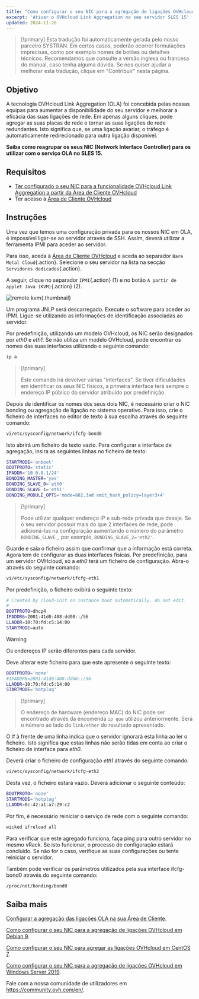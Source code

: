 ```yaml
---
title: "Como configurar o seu NIC para a agregação de ligações OVHcloud no SLES 15"
excerpt: 'Ativar o OVHcloud Link Aggregation no seu servidor SLES 15'
updated: 2024-11-26
---
```


> [!primary]
> Esta tradução foi automaticamente gerada pelo nosso parceiro SYSTRAN. Em certos casos, poderão ocorrer formulações imprecisas, como por exemplo nomes de botões ou detalhes técnicos. Recomendamos que consulte a versão inglesa ou francesa do manual, caso tenha alguma dúvida. Se nos quiser ajudar a melhorar esta tradução, clique em "Contribuir" nesta página.
>

## Objetivo

A tecnologia OVHcloud Link Aggregation (OLA) foi concebida pelas nossas equipas para aumentar a disponibilidade do seu servidor e melhorar a eficácia das suas ligações de rede. Em apenas alguns cliques, pode agregar as suas placas de rede e tornar as suas ligações de rede redundantes. Isto significa que, se uma ligação avariar, o tráfego é automaticamente redirecionado para outra ligação disponível.

**Saiba como reagrupar os seus NIC (Network Interface Controller) para os utilizar com o serviço OLA no SLES 15.**

## Requisitos

- [Ter configurado o seu NIC para a funcionalidade OVHcloud Link Aggregation a partir da Área de Cliente OVHcloud](/pages/bare_metal_cloud/dedicated_servers/ola-enable-manager)
- Ter acesso à [Área de Cliente OVHcloud](/links/manager)

## Instruções

Uma vez que temos uma configuração privada para os nossos NIC em OLA, é impossível ligar-se ao servidor através de SSH. Assim, deverá utilizar a ferramenta IPMI para aceder ao servidor.

Para isso, aceda à [Área de Cliente OVHcloud](/links/manager) e aceda ao separador `Bare Metal Cloud`{.action}. Selecione o seu servidor na lista na secção `Servidores dedicados`{.action}.

A seguir, clique no separador `IPMI`{.action} (1) e no botão `A partir de applet Java (KVM)`{.action} (2).

![remote kvm](images/remote_kvm2022.png){.thumbnail}

Um programa JNLP será descarregado. Execute o software para aceder ao IPMI. Ligue-se utilizando as informações de identificação associadas ao servidor.

Por predefinição, utilizando um modelo OVHcloud, os NIC serão designados por *eth0* e *eth1*. Se não utiliza um modelo OVHcloud, pode encontrar os nomes das suas interfaces utilizando o seguinte comando:

```bash
ip a
```

> [!primary]
>
> Este comando irá devolver várias "interfaces". Se tiver dificuldades em identificar os seus NIC físicos, a primeira interface terá sempre o endereço IP público do servidor atribuído por predefinição.
>

Depois de identificar os nomes dos seus dois NIC, é necessário criar o NIC bonding ou agregação de ligação no sistema operativo. Para isso, crie o ficheiro de interfaces no editor de texto à sua escolha através do seguinte comando:

```bash
vi/etc/sysconfig/network/ifcfg-bond0
```

Isto abrirá um ficheiro de texto vazio. Para configurar a interface de agregação, insira as seguintes linhas no ficheiro de texto:

```bash
STARTMODE='onboot'
BOOTPROTO='static'
IPADDR='10.0.0.1/24'
BONDING_MASTER='yes'
BONDING_SLAVE_0='eth0'
BONDING_SLAVE_1='eth1'
BONDING_MODULE_OPTS='mode=802.3ad xmit_hash_policy=layer3+4'
```

> [!primary]
>
> Pode utilizar qualquer endereço IP e sub-rede privada que deseje.
> Se o seu servidor possuir mais do que 2 interfaces de rede, pode adicioná-las na configuração aumentando o número do parâmetro `BONDING_SLAVE_`, por exemplo, `BONDING_SLAVE_2='eth2'`.
>

Guarde e saia o ficheiro assim que confirmar que a informação está correta.  Agora tem de configurar as duas interfaces físicas. Por predefinição, para um servidor OVHcloud, só a *eth0* terá um ficheiro de configuração. Abra-o através do seguinte comando:

```bash
vi/etc/sysconfig/network/ifcfg-eth1
```

Por predefinição, o ficheiro exibirá o seguinte texto:

```bash
# Created by cloud-init on instance boot automatically, do not edit.
#
BOOTPROTO=dhcp4
IPADDR6=2001:41d0:408:dd00::/56
LLADDR=10:70:fd:c5:14:00
STARTMODE=auto
```

> [!warning]
>
> Os endereços IP serão diferentes para cada servidor.
>

Deve alterar este ficheiro para que este apresente o seguinte texto:

```bash
BOOTPROTO='none'
#IPADDR6=2001:41d0:408:dd00::/56
LLADDR=10:70:fd:c5:14:00
STARTMODE='hotplug'
```

> [!primary]
>
> O endereço de hardware (endereço MAC) do NIC pode ser encontrado através da encomenda `ip que` utilizou anteriormente. Será o número ao lado do `link/ether` do resultado apresentado.
>

O *#* à frente de uma linha indica que o servidor ignorará esta linha ao ler o ficheiro. Isto significa que estas linhas não serão tidas em conta ao criar o ficheiro de interface para *eth0*.

Deverá criar o ficheiro de configuração *eth1* através do seguinte comando:

```bash
vi/etc/sysconfig/network/ifcfg-eth2
```

Desta vez, o ficheiro estará vazio. Deverá adicionar o seguinte conteúdo:

```bash
BOOTPROTO='none'
STARTMODE='hotplug'
LLADDR=0c:42:a1:a7:29:c2
```

Por fim, é necessário reiniciar o serviço de rede com o seguinte comando:

```bash
wicked ifreload all
```

Para verificar que este agregado funciona, faça ping para outro servidor no mesmo vRack. Se isto funcionar, o processo de configuração estará concluído. Se não for o caso, verifique as suas configurações ou tente reiniciar o servidor.

Também pode verificar os parâmetros utilizados pela sua interface ifcfg-bond0 através do seguinte comando:

```bash
/proc/net/bonding/bond0
```

## Saiba mais

[Configurar a agregação das ligações OLA na sua Área de Cliente](/pages/bare_metal_cloud/dedicated_servers/ola-enable-manager).

[Como configurar o seu NIC para a agregação de ligações OVHcloud em Debian 9](/pages/bare_metal_cloud/dedicated_servers/ola-enable-debian9).

[Como configurar o seu NIC para agregar as ligações OVHcloud em CentOS 7](/pages/bare_metal_cloud/dedicated_servers/ola-enable-centos7).

[Como configurar o seu NIC para a agregação de ligações OVHcloud em Windows Server 2019](/pages/bare_metal_cloud/dedicated_servers/ola-enable-w2k19).

Fale com a nossa comunidade de utilizadores em <https://community.ovh.com/en/>.
